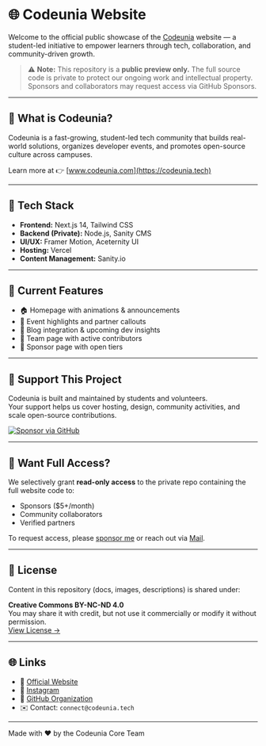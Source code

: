 # 🌐 Codeunia Website

Welcome to the official public showcase of the [Codeunia](https://codeunia.tech) website — a student-led initiative to empower learners through tech, collaboration, and community-driven growth.

> ⚠️ **Note:** This repository is a **public preview only.** The full source code is private to protect our ongoing work and intellectual property. Sponsors and collaborators may request access via GitHub Sponsors.

---

## 🚀 What is Codeunia?

Codeunia is a fast-growing, student-led tech community that builds real-world solutions, organizes developer events, and promotes open-source culture across campuses.

Learn more at 👉 [www.codeunia.com](https://codeunia.tech)

---

## 🧱 Tech Stack

- **Frontend:** Next.js 14, Tailwind CSS
- **Backend (Private):** Node.js, Sanity CMS
- **UI/UX:** Framer Motion, Aceternity UI
- **Hosting:** Vercel
- **Content Management:** Sanity.io

---

## 🎯 Current Features

- 🏠 Homepage with animations & announcements  
- 📢 Event highlights and partner callouts  
- 🧠 Blog integration & upcoming dev insights  
- 👥 Team page with active contributors  
- 💬 Sponsor page with open tiers

---

## 💖 Support This Project

Codeunia is built and maintained by students and volunteers.  
Your support helps us cover hosting, design, community activities, and scale open-source contributions.

[![Sponsor via GitHub](https://img.shields.io/badge/Sponsor-848deepak-24292e?logo=github&style=for-the-badge&logoColor=white)](https://github.com/sponsors/848deepak)

---

## 👀 Want Full Access?

We selectively grant **read-only access** to the private repo containing the full website code to:

- Sponsors ($5+/month)
- Community collaborators
- Verified partners

To request access, please [sponsor me](https://github.com/sponsors/848deepak) or reach out via [Mail](connect@codeuia.com).

---

## 📄 License

Content in this repository (docs, images, descriptions) is shared under:

**Creative Commons BY-NC-ND 4.0**  
You may share it with credit, but not use it commercially or modify it without permission.  
[View License →](https://creativecommons.org/licenses/by-nc-nd/4.0/)

---

## 🌐 Links

- 🔗 [Official Website](https://codeunia.com)
- 📸 [Instagram](https://instagram.com/Codeunia)
- 💼 [GitHub Organization](https://github.com/Codeunia)
- ✉️ Contact: `connect@codeunia.tech`

---

Made with ❤️ by the Codeunia Core Team
